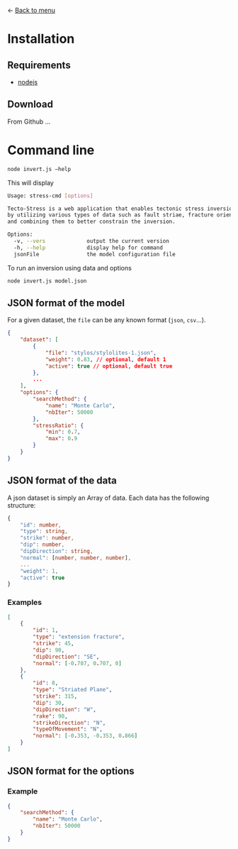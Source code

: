 ← [Back to menu](./toc.md)

# Installation

## Requirements
- [nodejs](https://nodejs.org/en)

## Download
From Github ...

# Command line

```sh
node invert.js —help
```

This will display
```sh
Usage: stress-cmd [options]

Tecto-Stress is a web application that enables tectonic stress inversion
by utilizing various types of data such as fault striae, fracture orientation...,
and combining them to better constrain the inversion.

Options:
  -v, --vers             output the current version
  -h, --help             display help for command
  jsonFile               the model configuration file
```

To run an inversion using data and options
```sh
node invert.js model.json
```
## JSON format of the model
For a given dataset, the `file` can be any known format (`json`, `csv`...).
```json
{
    "dataset": [
        {
            "file": "stylos/stylolites-1.json",
            "weight": 0.83, // optional, default 1
            "active": true // optional, default true
        },
        ...
    ],
    "options": {
        "searchMethod": {
            "name": "Monte Carlo",
            "nbIter": 50000
        },
        "stressRatio": {
            "min": 0.7,
            "max": 0.9
        }
    }
}
```

## JSON format of the data
A json dataset is simply an Array of data. Each data has the following structure:
```ts
{
    "id": number,
    "type": string,
    "strike": number,
    "dip": number,
    "dipDirection": string,
    "normal": [number, number, number],
    ...
    "weight": 1,
    "active": true
}
```

### Examples
```json
[
    {
        "id": 1,
        "type": "extension fracture",
        "strike": 45,
        "dip": 90,
        "dipDirection": "SE",
        "normal": [-0.707, 0.707, 0]
    },
    {
        "id": 8,
        "type": "Striated Plane",
        "strike": 315,
        "dip": 30,
        "dipDirection": "W",
        "rake": 90,
        "strikeDirection": "N",
        "typeOfMovement": "N",
        "normal": [-0.353, -0.353, 0.866]
    }
]
```

## JSON format for the options

### Example
```json
{
    "searchMethod": {
        "name": "Monte Carlo",
        "nbIter": 50000
    }
}
```
